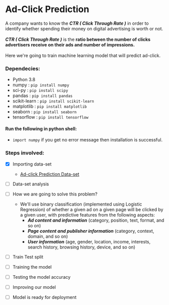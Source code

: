 # Ad-Click Prediction
A company wants to know the ***CTR ( Click Through Rate )*** in order to identify whether spending their money on digital advertising is worth or not.
<br><br>***CTR ( Click Through Rate )*** is the **ratio between the number of clicks advertisers receive on their ads and number of impressions.**
<br><br>Here we're going to train machine learning model that will predict ad-click.

### Dependecies:
- Python 3.8
- numpy : ```pip install numpy```
- sci-py : ```pip install scipy```
- pandas : ```pip install pandas```
- scikit-learn : ```pip install scikit-learn```
- matplotlib : ```pip install matplotlib```
- seaborn : ```pip install seaborn```
- tensorflow : ```pip install tensorflow```

#### Run the following in python shell:
- ```import numpy``` if you get no error message then installation is successful.


### Steps involved:
- [x] Importing data-set
    * [Ad-click Prediction Data-set](https://www.kaggle.com/c/avazu-ctr-prediction/data?select=test.gz)
   
- [ ] Data-set analysis
 
- [ ] How we are going to solve this problem?
    * We'll use binary classification (implemented using Logistic Regression) of whether a given ad on a given page will be clicked by a given user, with predictive features from the following aspects: 
        * ***Ad content and information*** (category, position, text, format, and so on) 
        * ***Page content and publisher information*** (category, context, domain, and so on) 
        * ***User information*** (age, gender, location, income, interests, search history, browsing history, device, and so on)
    
- [ ] Train Test split
- [ ] Training the model
- [ ] Testing the model accuracy
- [ ] Improving our model
- [ ] Model is ready for deployment
